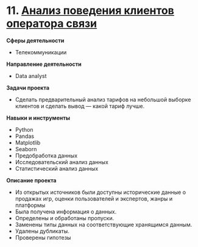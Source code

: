 # 11. [Анализ поведения клиентов оператора связи](https://github.com/GusevaAnna/Portfolio/blob/main/11/11.%20Анализ%20поведения%20клиентов%20оператора%20связи.ipynb)

   **Сферы деятельности**
   - Телекоммуникации
     
   **Направление деятельности**
   - Data analyst
     
   **Задачи проекта**
  - Сделать предварительный анализ тарифов на небольшой выборке клиентов и сделать вывод — какой тариф лучше.

  **Навыки и инструменты**
  - Python
  - Pandas
  - Matplotlib
  - Seaborn
  - Предобработка данных
  - Исследовательский анализ данных
  - Статистический анализ данных

  **Описание проекта**
  
- Из открытых источников были доступны исторические данные о продажах игр, оценки пользователей и экспертов, жанры и платформы
- Была получена информация о данных.
- Определены и обработаны пропуски.
- Заменены типы данных на соответствующие хранящимся данным.
- Удалены дубликаты.
- Проверены гипотезы
